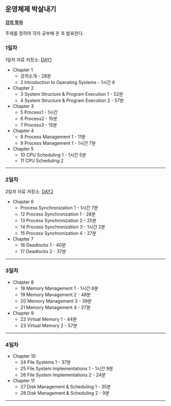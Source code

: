 ## 운영체제 박살내기

**[강의 목차](https://github.com/smothly/OS-study-7week-challenge#%EA%B0%95%EC%9D%98-%EB%AA%A9%EC%B0%A8)**

주제를 정하여 각자 공부해 온 후 발표한다. 

### 1일차

1일차 자료 저장소: [DAY1](https://github.com/ZI-won-ZONE-ha/CS_JONGJIBU/tree/main/OS/DAY1)

- Chapter 1
    - 강의소개 - 28분
    - 2 Introduction to Operating Systems - 1시간 8
- Chapter 2
    - 3 System Structure & Program Execution 1 - 52분
    - 4 System Structure & Program Execution 2 - 57분
- Chapter 3
    - 5 Process1 - 1시간
    - 6 Process2 - 15분
    - 7 Process3 - 15분
- Chapter 4
    - 8 Process Management 1 - 11분
    - 9 Process Management 1 - 1시간 7분
- Chapter 5
    - 10 CPU Scheduling 1 - 1시간 5분
    - 11 CPU Scheduling 2

---

### 2일차

2일차 자료 저장소: [DAY2](https://github.com/ZI-won-ZONE-ha/CS_JONGJIBU/tree/main/OS/DAY2)

- Chapter 6
    - Process Synchronization 1 - 1시간 7분
    - 12 Process Synchronization 1 - 28분
    - 13 Process Synchronization 2 - 25분
    - 14 Process Synchronization 3 - 1시간 2분
    - 15 Process Synchronization 4 - 27분
- Chapter 7
    - 16 Deadlocks 1 - 40분
    - 17 Deadlocks 2 - 37분

---

### 3일차

- Chapter 8
    - 18 Memory Management 1 - 1시간 6분
    - 19 Memory Management 2 - 48분
    - 20 Memory Management 3 - 39분
    - 21 Memory Management 4 - 27분
- Chapter 9
    - 22 Virtual Memory 1 - 44분
    - 23 Virtual Memory 2 - 57분

---

### 4일차

- Chapter 10
    - 24 File Systems 1 - 37분
    - 25 File System Implementations 1 - 1시간 9분
    - 26 File System Implementations 2 - 24분
- Chapter 11
    - 27 Disk Management & Scheduling 1 - 35분
    - 28 Disk Management & Scheduling 2 - 9분

---
